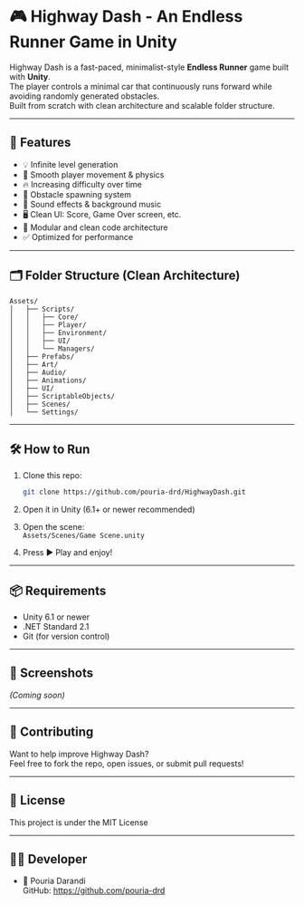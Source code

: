 # 🎮 Highway Dash - An Endless Runner Game in Unity

Highway Dash is a fast-paced, minimalist-style **Endless Runner** game built with **Unity**.  
The player controls a minimal car that continuously runs forward while avoiding randomly generated obstacles.  
Built from scratch with clean architecture and scalable folder structure.

---

## 🚀 Features

-   💡 Infinite level generation
-   🧊 Smooth player movement & physics
-   🔥 Increasing difficulty over time
-   🧱 Obstacle spawning system
-   🎵 Sound effects & background music
-   🖥️ Clean UI: Score, Game Over screen, etc.
-   💾 Modular and clean code architecture
-   ✅ Optimized for performance

---

## 🗂️ Folder Structure (Clean Architecture)

```
Assets/
│   ├── Scripts/
│   │   ├── Core/
│   │   ├── Player/
│   │   ├── Environment/
│   │   ├── UI/
│   │   └── Managers/
│   ├── Prefabs/
│   ├── Art/
│   ├── Audio/
│   ├── Animations/
│   ├── UI/
│   ├── ScriptableObjects/
│   ├── Scenes/
│   └── Settings/
```

---

## 🛠 How to Run

1. Clone this repo:

    ```bash
    git clone https://github.com/pouria-drd/HighwayDash.git
    ```

2. Open it in Unity (6.1+ or newer recommended)

3. Open the scene:  
   `Assets/Scenes/Game Scene.unity`

4. Press ▶️ Play and enjoy!

---

## 📦 Requirements

-   Unity 6.1 or newer
-   .NET Standard 2.1
-   Git (for version control)

---

## 📸 Screenshots

<!-- Add your game screenshots later -->

_(Coming soon)_

---

## 🤝 Contributing

Want to help improve Highway Dash?  
Feel free to fork the repo, open issues, or submit pull requests!

---

## 📜 License

This project is under the MIT License

---

## 👨‍💻 Developer

-   👤 Pouria Darandi  
    GitHub: https://github.com/pouria-drd
